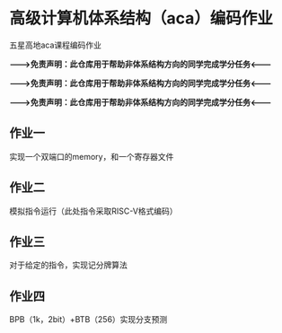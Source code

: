 # 高级计算机体系结构（aca）编码作业

五星高地aca课程编码作业

**--->免责声明：此仓库用于帮助非体系结构方向的同学完成学分任务<---**

**--->免责声明：此仓库用于帮助非体系结构方向的同学完成学分任务<---**

**--->免责声明：此仓库用于帮助非体系结构方向的同学完成学分任务<---**

## 作业一

实现一个双端口的memory，和一个寄存器文件

## 作业二

模拟指令运行（此处指令采取RISC-V格式编码）

## 作业三

对于给定的指令，实现记分牌算法

## 作业四

BPB（1k，2bit）+BTB（256）实现分支预测